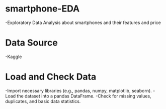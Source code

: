 # smartphone-EDA
-Exploratory Data Analysis about smartphones and their features and price
# Data Source
-Kaggle
# Load and Check Data
-Import necessary libraries (e.g., pandas, numpy, matplotlib, seaborn).
-Load the dataset into a pandas DataFrame.
-Check for missing values, duplicates, and basic data statistics.
